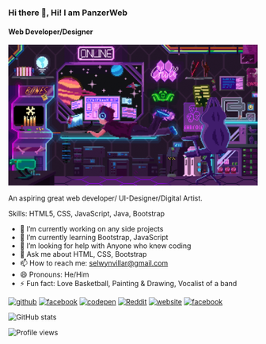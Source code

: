 ### Hi there 👋, Hi! I am PanzerWeb
#### Web Developer/Designer
![Web Developer/Designer](https://github.com/panzerweb/panzerweb/blob/main/83b809857acd41a7bad4935b4734f9fc.gif)

An aspiring great web developer/ UI-Designer/Digital Artist. 

Skills: HTML5, CSS, JavaScript, Java, Bootstrap

- 🔭 I’m currently working on any side projects 
- 🌱 I’m currently learning Bootstrap, JavaScript 
- 🤔 I’m looking for help with Anyone who knew coding 
- 💬 Ask me about HTML, CSS, Bootstrap 
- 📫 How to reach me: selwynvillar@gmail.com 
- 😄 Pronouns: He/Him 
- ⚡ Fun fact: Love Basketball, Painting & Drawing, Vocalist of a band 


[<img src='https://cdn.jsdelivr.net/npm/simple-icons@3.0.1/icons/github.svg' alt='github' height='40'>](https://github.com/panzerweb)  [<img src='https://cdn.jsdelivr.net/npm/simple-icons@3.0.1/icons/facebook.svg' alt='facebook' height='40'>](https://www.facebook.com/@Helcurt.12345)  [<img src='https://cdn.jsdelivr.net/npm/simple-icons@3.0.1/icons/codepen.svg' alt='codepen' height='40'>](https://codepen.io/@skiecode)  [<img src='https://cdn.jsdelivr.net/npm/simple-icons@3.0.1/icons/reddit.svg' alt='Reddit' height='40'>](https://www.reddit.com/user/SCGamesik04)  [<img src='https://cdn.jsdelivr.net/npm/simple-icons@3.0.1/icons/icloud.svg' alt='website' height='40'>](https://selwynvillar.wixsite.com/aurumdawnesports)  [<img src='https://cdn.jsdelivr.net/npm/simple-icons@3.0.1/icons/facebook.svg' alt='facebook' height='40'>](https://www.facebook.com/Helcurt.12345)  

![GitHub stats](https://github-readme-stats.vercel.app/api?username=panzerweb&show_icons=true)  

![Profile views](https://gpvc.arturio.dev/panzerweb)  
